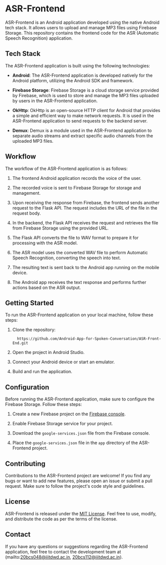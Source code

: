 # ASR-Frontend

ASR-Frontend is an Android application developed using the native Android tech stack. It allows users to upload and manage MP3 files using Firebase Storage. This repository contains the frontend code for the ASR (Automatic Speech Recognition) application.

## Tech Stack

The ASR-Frontend application is built using the following technologies:

- **Android**: The ASR-Frontend application is developed natively for the Android platform, utilizing the Android SDK and framework.

- **Firebase Storage**: Firebase Storage is a cloud storage service provided by Firebase, which is used to store and manage the MP3 files uploaded by users in the ASR-Frontend application.

- **OkHttp**: OkHttp is an open-source HTTP client for Android that provides a simple and efficient way to make network requests. It is used in the ASR-Frontend application to send requests to the backend server.

- **Demux**: Demux is a module used in the ASR-Frontend application to separate audio streams and extract specific audio channels from the uploaded MP3 files.

## Workflow

The workflow of the ASR-Frontend application is as follows:

1. The frontend Android application records the voice of the user.

2. The recorded voice is sent to Firebase Storage for storage and management.

3. Upon receiving the response from Firebase, the frontend sends another request to the Flask API. The request includes the URL of the file in the request body.

4. In the backend, the Flask API receives the request and retrieves the file from Firebase Storage using the provided URL.

5. The Flask API converts the file to WAV format to prepare it for processing with the ASR model.

6. The ASR model uses the converted WAV file to perform Automatic Speech Recognition, converting the speech into text.

7. The resulting text is sent back to the Android app running on the mobile device.

8. The Android app receives the text response and performs further actions based on the ASR output.

## Getting Started

To run the ASR-Frontend application on your local machine, follow these steps:

1. Clone the repository:

   ```
     https://github.com/Android-App-for-Spoken-Conversation/ASR-Front-End.git
   ```

2. Open the project in Android Studio.

3. Connect your Android device or start an emulator.

4. Build and run the application.

## Configuration

Before running the ASR-Frontend application, make sure to configure the Firebase Storage. Follow these steps:

1. Create a new Firebase project on the [Firebase console](https://console.firebase.google.com/).

2. Enable Firebase Storage service for your project.

3. Download the `google-services.json` file from the Firebase console.

4. Place the `google-services.json` file in the `app` directory of the ASR-Frontend project.

## Contributing

Contributions to the ASR-Frontend project are welcome! If you find any bugs or want to add new features, please open an issue or submit a pull request. Make sure to follow the project's code style and guidelines.

## License

ASR-Frontend is released under the [MIT License](LICENSE). Feel free to use, modify, and distribute the code as per the terms of the license.

## Contact

If you have any questions or suggestions regarding the ASR-Frontend application, feel free to contact the development team at (mailto:20bcs048@iiitdwd.ac.in, 20bcs112@iiitdwd.ac.in).
